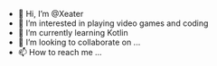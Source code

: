 - 👋 Hi, I’m @Xeater
- 👀 I’m interested in playing video games and coding
- 🌱 I’m currently learning Kotlin
- 💞️ I’m looking to collaborate on ...
- 📫 How to reach me ...

<!---
Xeater2003/Xeater2003 is a ✨ special ✨ repository because its `README.md` (this file) appears on your GitHub profile.
You can click the Preview link to take a look at your changes.
--->
